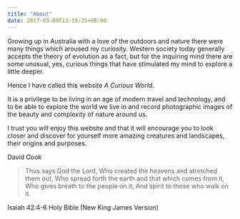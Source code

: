 ```yaml
---
title: "About"
date: 2017-03-09T13:19:25+08:00
---
```


Growing up in Australia with a love of the outdoors and nature there were many things which aroused my curiosity. Western society today generally accepts the theory of evolution as a fact, but for the inquiring mind there are some unusual, yes, curious things that have stimulated my mind to explore a little deeper.

Hence I have called this website *A Curious World*.

It is a privilege to be living in an age of modern travel and technology, and to be able to explore the world we live in and record photographic images of the beauty and complexity of nature around us.

I trust you will enjoy this website and that it will encourage you to look closer and discover for yourself more amazing creatures and landscapes, their origins and purposes.

David Cook


> Thus says God the Lord, Who created the heavens
and stretched them out, Who spread forth the earth
and that which comes from it, Who gives breath to
the people on it, And spirit to those who walk on it.

Isaiah 42:4-6 Holy Bible (New King James Version)
